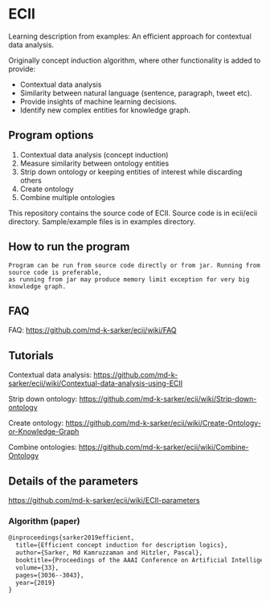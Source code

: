 # ECII

Learning description from examples: An efficient approach for contextual data analysis.

Originally concept induction algorithm, where other functionality is added to provide:

- Contextual data analysis
- Similarity between natural language (sentence, paragraph, tweet etc).
- Provide insights of machine learning decisions.
- Identify new complex entities for knowledge graph.  

## Program options

1. Contextual data analysis (concept induction)
2. Measure similarity between ontology entities
3. Strip down ontology or keeping entities of interest while discarding others
4. Create ontology
5. Combine multiple ontologies

This repository contains the source code of ECII. 
Source code is in ecii/ecii directory.
Sample/example files is in examples directory.

## How to run the program

    Program can be run from source code directly or from jar. Running from source code is preferable, 
    as running from jar may produce memory limit exception for very big knowledge graph.  
    

## FAQ

FAQ: https://github.com/md-k-sarker/ecii/wiki/FAQ


## Tutorials

Contextual data analysis: https://github.com/md-k-sarker/ecii/wiki/Contextual-data-analysis-using-ECII

Strip down ontology: https://github.com/md-k-sarker/ecii/wiki/Strip-down-ontology

Create ontology: https://github.com/md-k-sarker/ecii/wiki/Create-Ontology-or-Knowledge-Graph

Combine ontologies: https://github.com/md-k-sarker/ecii/wiki/Combine-Ontology


## Details of the parameters

https://github.com/md-k-sarker/ecii/wiki/ECII-parameters



### Algorithm (paper)

```latex
@inproceedings{sarker2019efficient,
  title={Efficient concept induction for description logics},
  author={Sarker, Md Kamruzzaman and Hitzler, Pascal},
  booktitle={Proceedings of the AAAI Conference on Artificial Intelligence},
  volume={33},
  pages={3036--3043},
  year={2019}
}
```
